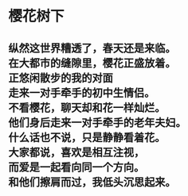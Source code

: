 # 樱花树下

纵然这世界糟透了，春天还是来临。
\
在大都市的缝隙里，樱花正盛放着。
\
正悠闲散步的我的对面
\
走来一对手牵手的初中生情侣。
\
不看樱花，聊天却和花一样灿烂。
\
他们身后走来一对手牵手的老年夫妇。
\
什么话也不说，只是静静看着花。
\
大家都说，喜欢是相互注视，
\
而爱是一起看向同一个方向。
\
和他们擦肩而过，我低头沉思起来。
<br>
<br>
<br>
<br>
<br>
<br>
<br>
<br>
<br>
<br>
---
